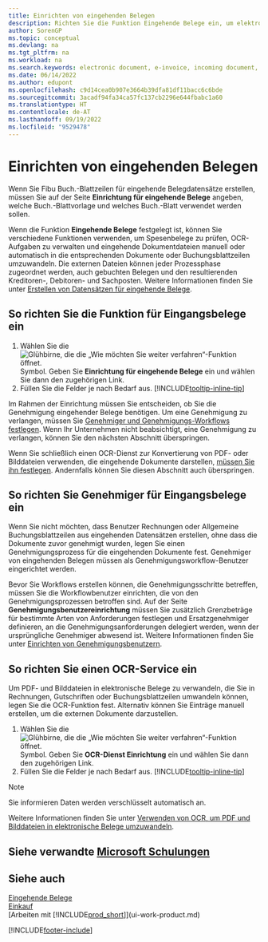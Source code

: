 ```yaml
---
title: Einrichten von eingehenden Belegen
description: Richten Sie die Funktion Eingehende Belege ein, um elektronische Belege zu erstellen, OCR-Aufgaben zu verwalten, Rechnungen zu importieren und Bilddateien zu konvertieren.
author: SorenGP
ms.topic: conceptual
ms.devlang: na
ms.tgt_pltfrm: na
ms.workload: na
ms.search.keywords: electronic document, e-invoice, incoming document, OCR, ecommerce, document exchange, import invoice
ms.date: 06/14/2022
ms.author: edupont
ms.openlocfilehash: c9d14cea0b907e3664b39dfa81df11bacc6c6bde
ms.sourcegitcommit: 3acadf94fa34ca57fc137cb2296e644fbabc1a60
ms.translationtype: HT
ms.contentlocale: de-AT
ms.lasthandoff: 09/19/2022
ms.locfileid: "9529478"
---
```

# <a name="set-up-incoming-documents"></a>Einrichten von eingehenden Belegen

Wenn Sie Fibu Buch.-Blattzeilen für eingehende Belegdatensätze erstellen, müssen Sie auf der Seite **Einrichtung für eingehende Belege** angeben, welche Buch.-Blattvorlage und welches Buch.-Blatt verwendet werden sollen.

Wenn die Funktion **Eingehende Belege** festgelegt ist, können Sie verschiedene Funktionen verwenden, um Spesenbelege zu prüfen, OCR-Aufgaben zu verwalten und eingehende Dokumentdateien manuell oder automatisch in die entsprechenden Dokumente oder Buchungsblattzeilen umzuwandeln. Die externen Dateien können jeder Prozessphase zugeordnet werden, auch gebuchten Belegen und den resultierenden Kreditoren-, Debitoren- und Sachposten. Weitere Informationen finden Sie unter [Erstellen von Datensätzen für eingehende Belege](across-how-create-income-document-records.md).

## <a name="to-set-up-the-incoming-documents-feature"></a>So richten Sie die Funktion für Eingangsbelege ein

1. Wählen Sie die ![Glühbirne, die die „Wie möchten Sie weiter verfahren“-Funktion öffnet.](media/ui-search/search_small.png "Wie möchten Sie weiter verfahren?") Symbol. Geben Sie **Einrichtung für eingehende Belege** ein und wählen Sie dann den zugehörigen Link.
2. Füllen Sie die Felder je nach Bedarf aus. [!INCLUDE[tooltip-inline-tip](includes/tooltip-inline-tip_md.md)]

Im Rahmen der Einrichtung müssen Sie entscheiden, ob Sie die Genehmigung eingehender Belege benötigen. Um eine Genehmigung zu verlangen, müssen Sie [Genehmiger und Genehmigungs-Workflows festlegen](#to-set-up-approvers-of-incoming-document-records). Wenn Ihr Unternehmen nicht beabsichtigt, eine Genehmigung zu verlangen, können Sie den nächsten Abschnitt überspringen.

Wenn Sie schließlich einen OCR-Dienst zur Konvertierung von PDF- oder Bilddateien verwenden, die eingehende Dokumente darstellen, [müssen Sie ihn festlegen](#to-set-up-an-ocr-service). Andernfalls können Sie diesen Abschnitt auch überspringen.

## <a name="to-set-up-approvers-of-incoming-document-records"></a>So richten Sie Genehmiger für Eingangsbelege ein

Wenn Sie nicht möchten, dass Benutzer Rechnungen oder Allgemeine Buchungsblattzeilen aus eingehenden Datensätzen erstellen, ohne dass die Dokumente zuvor genehmigt wurden, legen Sie einen Genehmigungsprozess für die eingehenden Dokumente fest. Genehmiger von eingehenden Belegen müssen als Genehmigungsworkflow-Benutzer eingerichtet werden.

Bevor Sie Workflows erstellen können, die Genehmigungsschritte betreffen, müssen Sie die Workflowbenutzer einrichten, die von den Genehmigungsprozessen betroffen sind. Auf der Seite **Genehmigungsbenutzereinrichtung** müssen Sie zusätzlich Grenzbeträge für bestimmte Arten von Anforderungen festlegen und Ersatzgenehmiger definieren, an die Genehmigungsanforderungen delegiert werden, wenn der ursprüngliche Genehmiger abwesend ist. Weitere Informationen finden Sie unter [Einrichten von Genehmigungsbenutzern](across-how-to-set-up-approval-users.md).

## <a name="to-set-up-an-ocr-service"></a>So richten Sie einen OCR-Service ein

Um PDF- und Bilddateien in elektronische Belege zu verwandeln, die Sie in Rechnungen, Gutschriften oder Buchungsblattzeilen umwandeln können, legen Sie die OCR-Funktion fest. Alternativ können Sie Einträge manuell erstellen, um die externen Dokumente darzustellen.

1. Wählen Sie die ![Glühbirne, die die „Wie möchten Sie weiter verfahren“-Funktion öffnet.](media/ui-search/search_small.png "Tell me-Funktion") Symbol. Geben Sie **OCR-Dienst Einrichtung** ein und wählen Sie dann den zugehörigen Link.
2. Füllen Sie die Felder je nach Bedarf aus. [!INCLUDE[tooltip-inline-tip](includes/tooltip-inline-tip_md.md)]

> [!NOTE]  
> Sie informieren Daten werden verschlüsselt automatisch an.

Weitere Informationen finden Sie unter [Verwenden von OCR, um PDF und Bilddateien in elektronische Belege umzuwandeln](across-how-use-ocr-pdf-images-files.md).  

## <a name="see-related-microsoft-training"></a>Siehe verwandte [Microsoft Schulungen](/training/modules/incoming-documents-dynamics-365-business-central/)

## <a name="see-also"></a>Siehe auch 

[Eingehende Belege](across-income-documents.md)  
[Einkauf](purchasing-manage-purchasing.md)  
[Arbeiten mit [!INCLUDE[prod_short](includes/prod_short.md)]](ui-work-product.md)


[!INCLUDE[footer-include](includes/footer-banner.md)]
